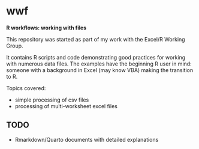 # wwf

**R workflows: working with files**

This repository was started as part of my work with the
Excel/R Working Group.

It contains R scripts and code demonstrating good practices
for working with numerous data files. The examples have
the beginning R user in mind: someone with a background in
Excel (may know VBA) making the transition to R.

Topics covered:

- simple processing of csv files
- processing of multi-worksheet excel files


## TODO

- Rmarkdown/Quarto documents with detailed explanations